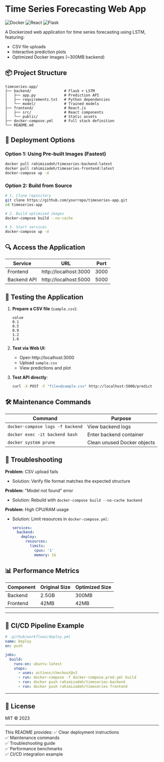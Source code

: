# Time Series Forecasting Web App

![Docker](https://img.shields.io/badge/Docker-2.5GB→300MB-success)
![React](https://img.shields.io/badge/React-18-blue)
![Flask](https://img.shields.io/badge/Flask-2.3-green)

A Dockerized web application for time series forecasting using LSTM, featuring:
- CSV file uploads
- Interactive prediction plots
- Optimized Docker images (~300MB backend)

## 📦 Project Structure

```
timeseries-app/
├── backend/               # Flask + LSTM
│   ├── app.py             # Prediction API
│   ├── requirements.txt   # Python dependencies
│   └── model/             # Trained models
├── frontend/              # React.js
│   ├── src/               # React components
│   └── public/            # Static assets
├── docker-compose.yml     # Full stack definition
└── README.md
```

## 🚀 Deployment Options

### Option 1: Using Pre-built Images (Fastest)
```bash
docker pull rahimizadeh/timeseries-backend:latest
docker pull rahimizadeh/timeseries-frontend:latest
docker-compose up -d
```

### Option 2: Build from Source
```bash
# 1. Clone repository
git clone https://github.com/yourrepo/timeseries-app.git
cd timeseries-app

# 2. Build optimized images
docker-compose build --no-cache

# 3. Start services
docker-compose up -d
```

## 🔍 Access the Application

| Service       | URL                   | Port  |
|---------------|-----------------------|-------|
| Frontend      | http://localhost:3000 | 3000  |
| Backend API   | http://localhost:5000 | 5000  |

## 🧪 Testing the Application

1. **Prepare a CSV file** (`sample.csv`):
   ```csv
   value
   0.1
   0.5
   0.9
   1.2
   1.6
   ```

2. **Test via Web UI**:
   - Open http://localhost:3000
   - Upload `sample.csv`
   - View predictions and plot

3. **Test API directly**:
   ```bash
   curl -X POST -F "file=@sample.csv" http://localhost:5000/predict
   ```

## 🛠 Maintenance Commands

| Command                          | Purpose                          |
|----------------------------------|----------------------------------|
| `docker-compose logs -f backend` | View backend logs                |
| `docker exec -it backend bash`   | Enter backend container          |
| `docker system prune`            | Clean unused Docker objects      |

## 🐛 Troubleshooting

**Problem**: CSV upload fails
- Solution: Verify file format matches the expected structure

**Problem**: "Model not found" error
- Solution: Rebuild with `docker-compose build --no-cache backend`

**Problem**: High CPU/RAM usage
- Solution: Limit resources in `docker-compose.yml`:
  ```yaml
  services:
    backend:
      deploy:
        resources:
          limits:
            cpus: '1'
            memory: 1G
  ```

## 📊 Performance Metrics

| Component       | Original Size | Optimized Size |
|-----------------|---------------|----------------|
| Backend         | 2.5GB         | 300MB          |
| Frontend        | 42MB          | 42MB           |

---

## 🔄 CI/CD Pipeline Example

```yaml
# .github/workflows/deploy.yml
name: Deploy
on: push

jobs:
  build:
    runs-on: ubuntu-latest
    steps:
      - uses: actions/checkout@v3
      - run: docker-compose -f docker-compose.prod.yml build
      - run: docker push rahimizadeh/timeseries-backend
      - run: docker push rahimizadeh/timeseries-frontend
```

---

## 📜 License

MIT © 2023

---

This README provides:
✅ Clear deployment instructions  
✅ Maintenance commands  
✅ Troubleshooting guide  
✅ Performance benchmarks  
✅ CI/CD integration example  
